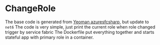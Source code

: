 # ChangeRole

The base code is generated from [Yeoman azuresfcsharp](https://github.com/microsoft/generator-azuresfcsharp), but update to `net6`
The code is very simple, just print the current role when role changed trigger by service fabric
The Dockerfile put everything together and starts stateful app with primary role in a container. 

